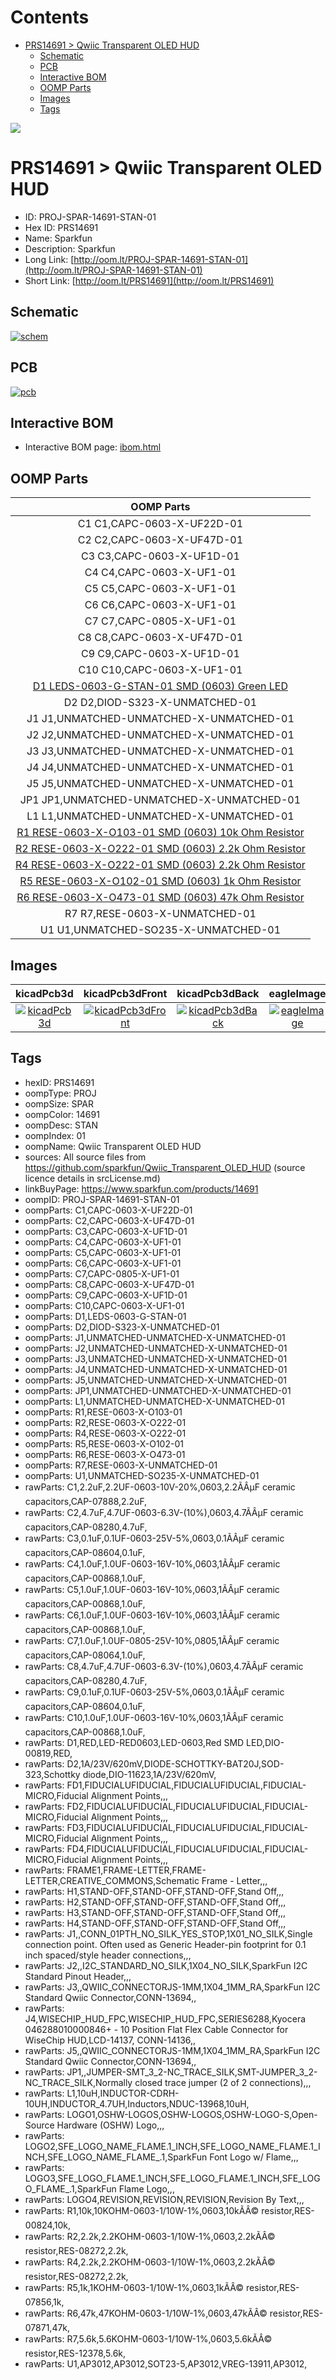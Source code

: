 



Contents
========

* [PRS14691 > Qwiic Transparent OLED HUD](#prs14691--qwiic-transparent-oled-hud)
	* [Schematic](#schematic)
	* [PCB](#pcb)
	* [Interactive BOM](#interactive-bom)
	* [OOMP Parts](#oomp-parts)
	* [Images](#images)
	* [Tags](#tags)
  
![][im]
# PRS14691 > Qwiic Transparent OLED HUD

- ID: PROJ-SPAR-14691-STAN-01
- Hex ID: PRS14691
- Name: Sparkfun
- Description: Sparkfun
- Long Link: [http://oom.lt/PROJ-SPAR-14691-STAN-01](http://oom.lt/PROJ-SPAR-14691-STAN-01)
- Short Link: [http://oom.lt/PRS14691](http://oom.lt/PRS14691)

## Schematic
  
[![schem](eagleSchemImage.png)](eagleSchemImage.png)
## PCB
  
[![pcb](eagleImage.png)](eagleImage.png)
## Interactive BOM

- Interactive BOM page: [ibom.html](https://htmlpreview.github.io/?https://github.com/oomlout/oomlout_OOMP_projects/blob/main/PROJ-SPAR-14691-STAN-01/kicad/bom/ibom.html)

## OOMP Parts
  

|OOMP Parts|
| :---: |
|C1 C1,CAPC-0603-X-UF22D-01|
|C2 C2,CAPC-0603-X-UF47D-01|
|C3 C3,CAPC-0603-X-UF1D-01|
|C4 C4,CAPC-0603-X-UF1-01|
|C5 C5,CAPC-0603-X-UF1-01|
|C6 C6,CAPC-0603-X-UF1-01|
|C7 C7,CAPC-0805-X-UF1-01|
|C8 C8,CAPC-0603-X-UF47D-01|
|C9 C9,CAPC-0603-X-UF1D-01|
|C10 C10,CAPC-0603-X-UF1-01|
|[D1 LEDS-0603-G-STAN-01 SMD (0603) Green LED](https://github.com/oomlout/oomlout_OOMP_parts/tree/main/LEDS-0603-G-STAN-01/)|
|D2 D2,DIOD-S323-X-UNMATCHED-01|
|J1 J1,UNMATCHED-UNMATCHED-X-UNMATCHED-01|
|J2 J2,UNMATCHED-UNMATCHED-X-UNMATCHED-01|
|J3 J3,UNMATCHED-UNMATCHED-X-UNMATCHED-01|
|J4 J4,UNMATCHED-UNMATCHED-X-UNMATCHED-01|
|J5 J5,UNMATCHED-UNMATCHED-X-UNMATCHED-01|
|JP1 JP1,UNMATCHED-UNMATCHED-X-UNMATCHED-01|
|L1 L1,UNMATCHED-UNMATCHED-X-UNMATCHED-01|
|[R1 RESE-0603-X-O103-01 SMD (0603) 10k Ohm Resistor](https://github.com/oomlout/oomlout_OOMP_parts/tree/main/RESE-0603-X-O103-01/)|
|[R2 RESE-0603-X-O222-01 SMD (0603) 2.2k Ohm Resistor](https://github.com/oomlout/oomlout_OOMP_parts/tree/main/RESE-0603-X-O222-01/)|
|[R4 RESE-0603-X-O222-01 SMD (0603) 2.2k Ohm Resistor](https://github.com/oomlout/oomlout_OOMP_parts/tree/main/RESE-0603-X-O222-01/)|
|[R5 RESE-0603-X-O102-01 SMD (0603) 1k Ohm Resistor](https://github.com/oomlout/oomlout_OOMP_parts/tree/main/RESE-0603-X-O102-01/)|
|[R6 RESE-0603-X-O473-01 SMD (0603) 47k Ohm Resistor](https://github.com/oomlout/oomlout_OOMP_parts/tree/main/RESE-0603-X-O473-01/)|
|R7 R7,RESE-0603-X-UNMATCHED-01|
|U1 U1,UNMATCHED-SO235-X-UNMATCHED-01|

## Images
  
  

|kicadPcb3d|kicadPcb3dFront|kicadPcb3dBack|eagleImage|eagleSchemImage|
| :---: | :---: | :---: | :---: | :---: |
|[![kicadPcb3d](kicadPcb3d_140.png)](kicadPcb3d.png)|[![kicadPcb3dFront](kicadPcb3dFront_140.png)](kicadPcb3dFront.png)|[![kicadPcb3dBack](kicadPcb3dBack_140.png)](kicadPcb3dBack.png)|[![eagleImage](eagleImage_140.png)](eagleImage.png)|[![eagleSchemImage](eagleSchemImage_140.png)](eagleSchemImage.png)|

## Tags

- hexID: PRS14691
- oompType: PROJ
- oompSize: SPAR
- oompColor: 14691
- oompDesc: STAN
- oompIndex: 01
- oompName: Qwiic Transparent OLED HUD
- sources: All source files from https://github.com/sparkfun/Qwiic_Transparent_OLED_HUD (source licence details in srcLicense.md)
- linkBuyPage: https://www.sparkfun.com/products/14691
- oompID: PROJ-SPAR-14691-STAN-01
- oompParts: C1,CAPC-0603-X-UF22D-01
- oompParts: C2,CAPC-0603-X-UF47D-01
- oompParts: C3,CAPC-0603-X-UF1D-01
- oompParts: C4,CAPC-0603-X-UF1-01
- oompParts: C5,CAPC-0603-X-UF1-01
- oompParts: C6,CAPC-0603-X-UF1-01
- oompParts: C7,CAPC-0805-X-UF1-01
- oompParts: C8,CAPC-0603-X-UF47D-01
- oompParts: C9,CAPC-0603-X-UF1D-01
- oompParts: C10,CAPC-0603-X-UF1-01
- oompParts: D1,LEDS-0603-G-STAN-01
- oompParts: D2,DIOD-S323-X-UNMATCHED-01
- oompParts: J1,UNMATCHED-UNMATCHED-X-UNMATCHED-01
- oompParts: J2,UNMATCHED-UNMATCHED-X-UNMATCHED-01
- oompParts: J3,UNMATCHED-UNMATCHED-X-UNMATCHED-01
- oompParts: J4,UNMATCHED-UNMATCHED-X-UNMATCHED-01
- oompParts: J5,UNMATCHED-UNMATCHED-X-UNMATCHED-01
- oompParts: JP1,UNMATCHED-UNMATCHED-X-UNMATCHED-01
- oompParts: L1,UNMATCHED-UNMATCHED-X-UNMATCHED-01
- oompParts: R1,RESE-0603-X-O103-01
- oompParts: R2,RESE-0603-X-O222-01
- oompParts: R4,RESE-0603-X-O222-01
- oompParts: R5,RESE-0603-X-O102-01
- oompParts: R6,RESE-0603-X-O473-01
- oompParts: R7,RESE-0603-X-UNMATCHED-01
- oompParts: U1,UNMATCHED-SO235-X-UNMATCHED-01
- rawParts: C1,2.2uF,2.2UF-0603-10V-20%,0603,2.2ÃÂµF ceramic capacitors,CAP-07888,2.2uF,
- rawParts: C2,4.7uF,4.7UF-0603-6.3V-(10%),0603,4.7ÃÂµF ceramic capacitors,CAP-08280,4.7uF,
- rawParts: C3,0.1uF,0.1UF-0603-25V-5%,0603,0.1ÃÂµF ceramic capacitors,CAP-08604,0.1uF,
- rawParts: C4,1.0uF,1.0UF-0603-16V-10%,0603,1ÃÂµF ceramic capacitors,CAP-00868,1.0uF,
- rawParts: C5,1.0uF,1.0UF-0603-16V-10%,0603,1ÃÂµF ceramic capacitors,CAP-00868,1.0uF,
- rawParts: C6,1.0uF,1.0UF-0603-16V-10%,0603,1ÃÂµF ceramic capacitors,CAP-00868,1.0uF,
- rawParts: C7,1.0uF,1.0UF-0805-25V-10%,0805,1ÃÂµF ceramic capacitors,CAP-08064,1.0uF,
- rawParts: C8,4.7uF,4.7UF-0603-6.3V-(10%),0603,4.7ÃÂµF ceramic capacitors,CAP-08280,4.7uF,
- rawParts: C9,0.1uF,0.1UF-0603-25V-5%,0603,0.1ÃÂµF ceramic capacitors,CAP-08604,0.1uF,
- rawParts: C10,1.0uF,1.0UF-0603-16V-10%,0603,1ÃÂµF ceramic capacitors,CAP-00868,1.0uF,
- rawParts: D1,RED,LED-RED0603,LED-0603,Red SMD LED,DIO-00819,RED,
- rawParts: D2,1A/23V/620mV,DIODE-SCHOTTKY-BAT20J,SOD-323,Schottky diode,DIO-11623,1A/23V/620mV,
- rawParts: FD1,FIDUCIALUFIDUCIAL,FIDUCIALUFIDUCIAL,FIDUCIAL-MICRO,Fiducial Alignment Points,,,
- rawParts: FD2,FIDUCIALUFIDUCIAL,FIDUCIALUFIDUCIAL,FIDUCIAL-MICRO,Fiducial Alignment Points,,,
- rawParts: FD3,FIDUCIALUFIDUCIAL,FIDUCIALUFIDUCIAL,FIDUCIAL-MICRO,Fiducial Alignment Points,,,
- rawParts: FD4,FIDUCIALUFIDUCIAL,FIDUCIALUFIDUCIAL,FIDUCIAL-MICRO,Fiducial Alignment Points,,,
- rawParts: FRAME1,FRAME-LETTER,FRAME-LETTER,CREATIVE_COMMONS,Schematic Frame - Letter,,,
- rawParts: H1,STAND-OFF,STAND-OFF,STAND-OFF,Stand Off,,,
- rawParts: H2,STAND-OFF,STAND-OFF,STAND-OFF,Stand Off,,,
- rawParts: H3,STAND-OFF,STAND-OFF,STAND-OFF,Stand Off,,,
- rawParts: H4,STAND-OFF,STAND-OFF,STAND-OFF,Stand Off,,,
- rawParts: J1,,CONN_01PTH_NO_SILK_YES_STOP,1X01_NO_SILK,Single connection point. Often used as Generic Header-pin footprint for 0.1 inch spaced/style header connections,,,
- rawParts: J2,,I2C_STANDARD_NO_SILK,1X04_NO_SILK,SparkFun I2C Standard Pinout Header,,,
- rawParts: J3,,QWIIC_CONNECTORJS-1MM,1X04_1MM_RA,SparkFun I2C Standard Qwiic Connector,CONN-13694,,
- rawParts: J4,WISECHIP_HUD_FPC,WISECHIP_HUD_FPC,SERIES6288,Kyocera 046288010000846+ - 10 Position Flat Flex Cable Connector for WiseChip HUD,LCD-14137, CONN-14136,,
- rawParts: J5,,QWIIC_CONNECTORJS-1MM,1X04_1MM_RA,SparkFun I2C Standard Qwiic Connector,CONN-13694,,
- rawParts: JP1,,JUMPER-SMT_3_2-NC_TRACE_SILK,SMT-JUMPER_3_2-NC_TRACE_SILK,Normally closed trace jumper (2 of 2 connections),,,
- rawParts: L1,10uH,INDUCTOR-CDRH-10UH,INDUCTOR_4.7UH,Inductors,NDUC-13968,10uH,
- rawParts: LOGO1,OSHW-LOGOS,OSHW-LOGOS,OSHW-LOGO-S,Open-Source Hardware (OSHW) Logo,,,
- rawParts: LOGO2,SFE_LOGO_NAME_FLAME.1_INCH,SFE_LOGO_NAME_FLAME.1_INCH,SFE_LOGO_NAME_FLAME_.1,SparkFun Font Logo w/ Flame,,,
- rawParts: LOGO3,SFE_LOGO_FLAME.1_INCH,SFE_LOGO_FLAME.1_INCH,SFE_LOGO_FLAME_.1,SparkFun Flame Logo,,,
- rawParts: LOGO4,REVISION,REVISION,REVISION,Revision By Text,,,
- rawParts: R1,10k,10KOHM-0603-1/10W-1%,0603,10kÃÂ© resistor,RES-00824,10k,
- rawParts: R2,2.2k,2.2KOHM-0603-1/10W-1%,0603,2.2kÃÂ© resistor,RES-08272,2.2k,
- rawParts: R4,2.2k,2.2KOHM-0603-1/10W-1%,0603,2.2kÃÂ© resistor,RES-08272,2.2k,
- rawParts: R5,1k,1KOHM-0603-1/10W-1%,0603,1kÃÂ© resistor,RES-07856,1k,
- rawParts: R6,47k,47KOHM-0603-1/10W-1%,0603,47kÃÂ© resistor,RES-07871,47k,
- rawParts: R7,5.6k,5.6KOHM-0603-1/10W-1%,0603,5.6kÃÂ© resistor,RES-12378,5.6k,
- rawParts: U1,AP3012,AP3012,SOT23-5,AP3012,VREG-13911,AP3012,



[im]: kicadPcb3d_450.png
